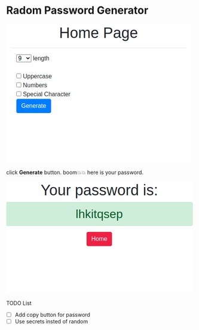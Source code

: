 # Radom Password Generator
![home page](/home.png)

click __Generate__ button. boom:boom::boom:
here is your password.

![generated password](/password.png)


TODO List
- [ ] Add copy button for password
- [ ] Use secrets insted of random 

